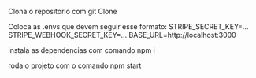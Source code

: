 Clona o repositorio com git Clone

Coloca as .envs que devem seguir esse formato:
STRIPE_SECRET_KEY=...
STRIPE_WEBHOOK_SECRET_KEY=...
BASE_URL=http://localhost:3000

instala as dependencias com comando npm i

roda o projeto com o comando npm start
